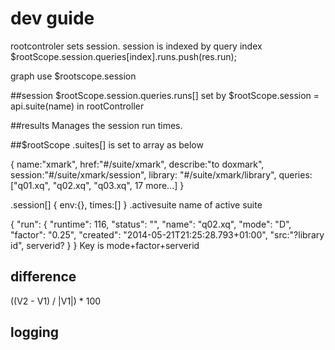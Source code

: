 # dev guide

rootcontroler sets session. session is indexed by query index
    $rootScope.session.queries[index].runs.push(res.run);
    
graph use $rootscope.session

##session
$rootScope.session.queries.runs[]
set by $rootScope.session = api.suite(name) in rootController

##results
Manages the session run times.

##$rootScope
.suites[] is set to array as below

{   name:"xmark",
    href:"#/suite/xmark",
    describe:"to doxmark",
    session:"#/suite/xmark/session",
    library: "#/suite/xmark/library",
    queries: ["q01.xq", "q02.xq", "q03.xq", 17 more...]
}

.session[]
{   env:{},
    times:[]
 }
.activesuite 
name of active suite

{
  "run": {
    "runtime": 116,
    "status": "",
    "name": "q02.xq",
    "mode": "D",
    "factor": "0.25",
    "created": "2014-05-21T21:25:28.793+01:00",
    "src:"?library id",
    serverid?
  }
}
Key is mode+factor+serverid


## difference
 ((V2 - V1) / |V1|) * 100

## logging

